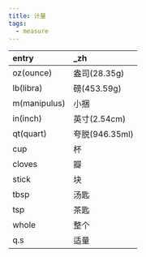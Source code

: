 ```yaml
---
title: 计量
tags:
  - measure
---
```


entry        | _zh
:-           | :-
oz(ounce)    | 盎司(28.35g)
lb(libra)    | 磅(453.59g)
m(manipulus) | 小捆
in(inch)     | 英寸(2.54cm)
qt(quart)    | 夸脱(946.35ml)
cup          | 杯
cloves       | 瓣
stick        | 块
tbsp         | 汤匙
tsp          | 茶匙
whole        | 整个
q.s          | 适量